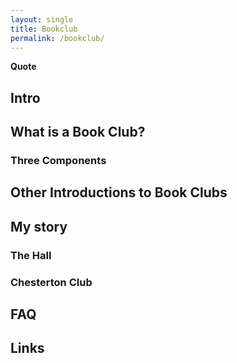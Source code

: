 ```yaml
---
layout: single
title: Bookclub
permalink: /bookclub/
---
```


**Quote**

## Intro

## What is a Book Club?

### Three Components

## Other Introductions to Book Clubs

## My story 

### The Hall

### Chesterton Club

## FAQ

## Links